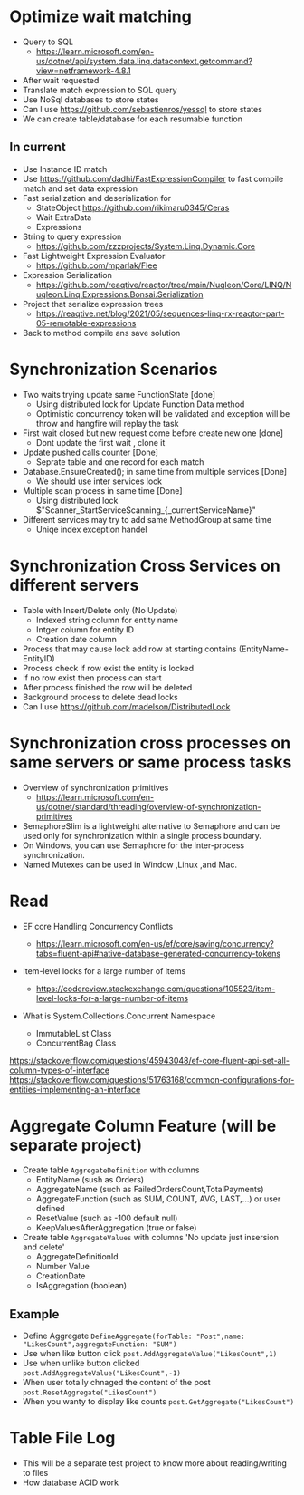 ﻿# Optimize wait matching
* Query to SQL
	* https://learn.microsoft.com/en-us/dotnet/api/system.data.linq.datacontext.getcommand?view=netframework-4.8.1
* After wait requested 
* Translate match expression to SQL query
* Use NoSql databases to store states
* Can I use https://github.com/sebastienros/yessql to store states
* We can create table/database for each resumable function

## In current
* Use Instance ID match
* Use https://github.com/dadhi/FastExpressionCompiler to fast compile match and set data expression
* Fast serialization and deserialization for
	* StateObject https://github.com/rikimaru0345/Ceras
	* Wait ExtraData
	* Expressions
* String to query expression
	* https://github.com/zzzprojects/System.Linq.Dynamic.Core
* Fast Lightweight Expression Evaluator
	* https://github.com/mparlak/Flee
* Expression Serialization
	* https://github.com/reaqtive/reaqtor/tree/main/Nuqleon/Core/LINQ/Nuqleon.Linq.Expressions.Bonsai.Serialization
* Project that serialize expression trees
	* https://reaqtive.net/blog/2021/05/sequences-linq-rx-reaqtor-part-05-remotable-expressions
* Back to method compile ans save solution
	
	
	
	
	
# Synchronization Scenarios
* Two waits trying update same FunctionState [done]
	* Using distributed lock for Update Function Data method
	* Optimistic concurrency token will be validated and exception will be throw and hangfire will replay the task
* First wait closed but new request come before create new one [done]
	* Dont update the first wait , clone it 
* Update pushed calls counter [Done]
	* Seprate table and one record for each match
* Database.EnsureCreated(); in same time from multiple services [Done]
	* We should use inter services lock
* Multiple scan process in same time [Done]
	* Using distributed lock $"Scanner_StartServiceScanning_{_currentServiceName}"
* Different services may try to add same MethodGroup at same time 
	* Uniqe index exception handel

# Synchronization Cross Services on different servers
* Table with Insert/Delete only (No Update)
	* Indexed string column for entity name
	* Intger column for entity ID
	* Creation date column
* Process that may cause lock add row at starting contains (EntityName-EntityID)
* Process check if row exist the entity is locked
* If no row exist then process can start
* After process finished the row will be deleted
* Background process to delete dead locks
* Can I use https://github.com/madelson/DistributedLock

# Synchronization cross processes on same servers or same process tasks
* Overview of synchronization primitives 
	* https://learn.microsoft.com/en-us/dotnet/standard/threading/overview-of-synchronization-primitives
* SemaphoreSlim is a lightweight alternative to Semaphore and can be used only for synchronization within a single process boundary.
* On Windows, you can use Semaphore for the inter-process synchronization. 
* Named Mutexes can be used in Window ,Linux ,and Mac.

# Read
* EF core Handling Concurrency Conflicts 		
	* https://learn.microsoft.com/en-us/ef/core/saving/concurrency?tabs=fluent-api#native-database-generated-concurrency-tokens
* Item-level locks for a large number of items
	* https://codereview.stackexchange.com/questions/105523/item-level-locks-for-a-large-number-of-items

* What is System.Collections.Concurrent Namespace
	* ImmutableList<T> Class
	* ConcurrentBag<T> Class

https://stackoverflow.com/questions/45943048/ef-core-fluent-api-set-all-column-types-of-interface
https://stackoverflow.com/questions/51763168/common-configurations-for-entities-implementing-an-interface



# Aggregate Column Feature (will be separate project)
* Create table `AggregateDefinition` with columns
	* EntityName (sush as Orders)
	* AggregateName (such as FailedOrdersCount,TotalPayments)
	* AggregateFunction (such as SUM, COUNT, AVG, LAST,...) or user defined
	* ResetValue (such as -100 default null)
	* KeepValuesAfterAggregation (true or false)
* Create table `AggregateValues` with columns 'No update just insersion and delete'
	* AggregateDefinitionId
	* Number Value
	* CreationDate
	* IsAggregation (boolean)
## Example
* Define Aggregate `DefineAggregate(forTable: "Post",name: "LikesCount",aggregateFunction: "SUM")`
* Use when like button click `post.AddAggregateValue("LikesCount",1)`
* Use when unlike button clicked `post.AddAggregateValue("LikesCount",-1)`
* When user totally chnaged the content of the post `post.ResetAggregate("LikesCount")`
* When you wanty to display like counts `post.GetAggregate("LikesCount")`

# Table File Log
* This will be a separate test project to know more about reading/writing to files
* How database ACID work
